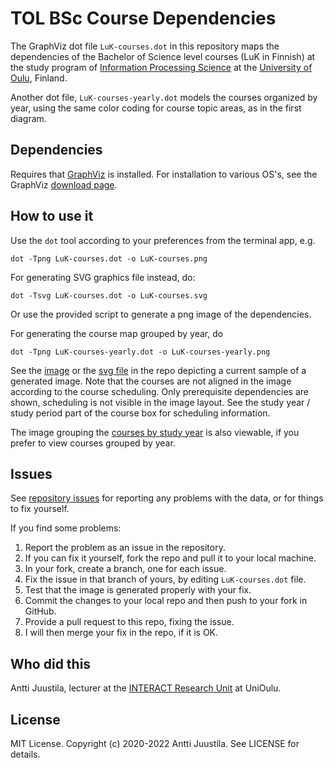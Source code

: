 # TOL BSc Course Dependencies

The GraphViz dot file `LuK-courses.dot` in this repository maps the dependencies of the Bachelor of Science level courses (LuK in Finnish) at the study program of [Information Processing Science](https://www.oulu.fi/tol/) at the [University of Oulu](https://www.oulu.fi), Finland.

Another dot file, `LuK-courses-yearly.dot` models the courses organized by year, using the same color coding for course topic areas, as in the first diagram.


## Dependencies

Requires that [GraphViz](https://www.graphviz.org) is installed. For installation to various OS's, see the GraphViz [download page](https://www.graphviz.org/download/).


## How to use it

Use the `dot` tool according to your preferences from the terminal app, e.g.

```
dot -Tpng LuK-courses.dot -o LuK-courses.png
```
For generating SVG graphics file instead, do:

```
dot -Tsvg LuK-courses.dot -o LuK-courses.svg
```

Or use the provided script to generate a png image of the dependencies.

For generating the course map grouped by year, do

```
dot -Tpng LuK-courses-yearly.dot -o LuK-courses-yearly.png
```

See the [image](LuK-courses.png) or the [svg file](LuK-courses.svg) in the repo depicting a current sample of a generated image. Note that the courses are not aligned in the image according to the course scheduling. Only prerequisite dependencies are shown, scheduling is not visible in the image layout. See the study year / study period part of the course box for scheduling information.

The image grouping the [courses by study year](LuK-courses-yearly.png) is also viewable, if you prefer to view courses grouped by year.

## Issues

See [repository issues](https://github.com/anttijuu/tol-courses-graph/issues) for reporting any problems with the data, or for things to fix yourself.

If you find some problems:

1. Report the problem as an issue in the repository.
1. If you can fix it yourself, fork the repo and pull it to your local machine.
1. In your fork, create a branch, one for each issue.
1. Fix the issue in that branch of yours, by editing `LuK-courses.dot` file.
1. Test that the image is generated properly with your fix.
1. Commit the changes to your local repo and then push to your fork in GitHub.
1. Provide a pull request to this repo, fixing the issue.
1. I will then merge your fix in the repo, if it is OK.


## Who did this

Antti Juustila, lecturer at the [INTERACT Research Unit](https://interact.oulu.fi) at UniOulu.

## License

MIT License. Copyright (c) 2020-2022 Antti Juustila. See LICENSE for details.
